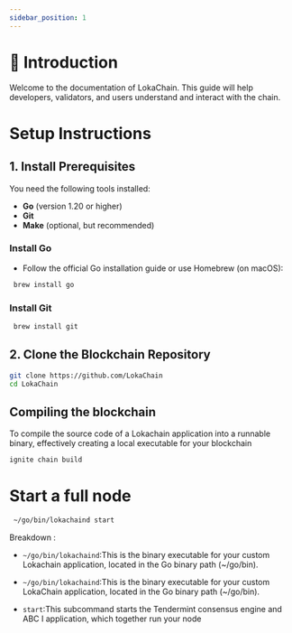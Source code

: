 ```yaml
---
sidebar_position: 1
---
```


# 📖 Introduction
Welcome to the documentation of LokaChain. This guide will help developers, validators, and users understand and interact with the chain.

# Setup Instructions

## 1. Install Prerequisites
 You need the following tools installed:

- **Go** (version 1.20 or higher)
- **Git**
- **Make** (optional, but recommended)


### Install Go
- Follow the official Go installation guide or use Homebrew (on macOS):
```bash
 brew install go
```
### Install Git
```bash
 brew install git
```
## 2. Clone the Blockchain Repository
```bash
git clone https://github.com/LokaChain
cd LokaChain
```

## Compiling the blockchain

To compile the source code of a  Lokachain application into a runnable binary, effectively creating a local executable for your blockchain

```bash
ignite chain build
```

# Start a full node
```bash
 ~/go/bin/lokachaind start
```
Breakdown :
- `~/go/bin/lokachaind`:This is the binary executable for your custom Lokachain application, located in the Go binary path (~/go/bin).

- `~/go/bin/lokachaind`:This is the binary executable for your custom LokaChain application, located in the Go binary path (~/go/bin).

- `start`:This subcommand starts the Tendermint consensus engine and ABC I application, which together run your node
